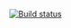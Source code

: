 [![Build status](https://ci.appveyor.com/api/projects/status/wy1sua4og3k27385?svg=true)](https://ci.appveyor.com/project/Mozly76/aqa-2-1)